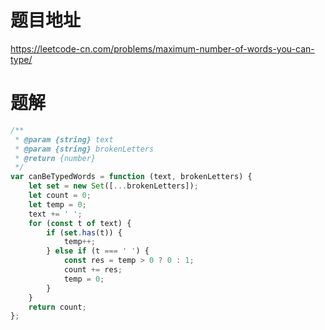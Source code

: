 # 题目地址
https://leetcode-cn.com/problems/maximum-number-of-words-you-can-type/

# 题解
```js
/**
 * @param {string} text
 * @param {string} brokenLetters
 * @return {number}
 */
var canBeTypedWords = function (text, brokenLetters) {
    let set = new Set([...brokenLetters]);
    let count = 0;
    let temp = 0;
    text += ' ';
    for (const t of text) {
        if (set.has(t)) {
            temp++;
        } else if (t === ' ') {
            const res = temp > 0 ? 0 : 1;
            count += res;
            temp = 0;
        }
    }
    return count;
};
```